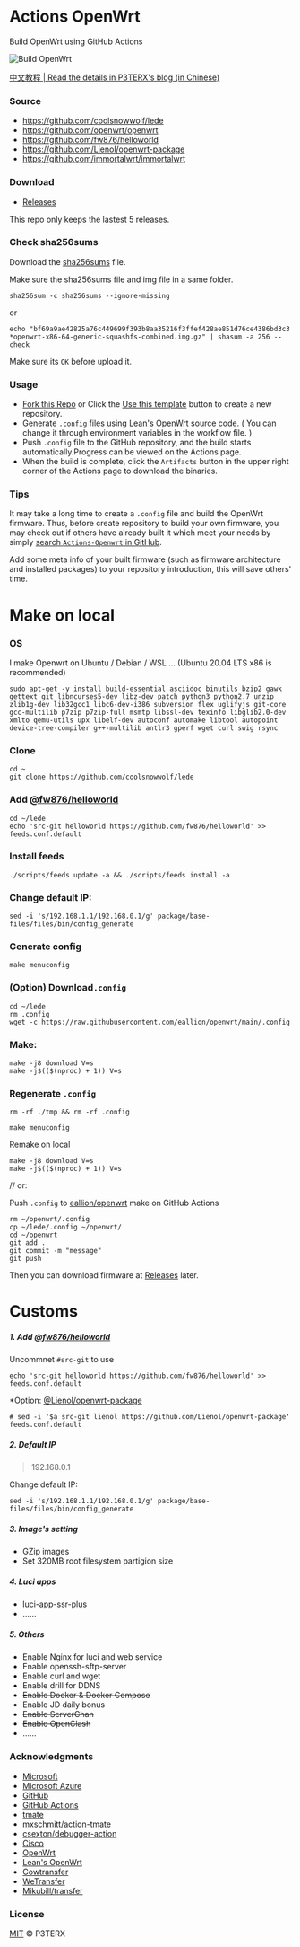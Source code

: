 # Actions OpenWrt

Build OpenWrt using GitHub Actions

![Build OpenWrt](https://github.com/eallion/openwrt/workflows/Build%20OpenWrt/badge.svg)

[中文教程 | Read the details in P3TERX's blog (in Chinese)](https://p3terx.com/archives/build-openwrt-with-github-actions.html)

### Source

- https://github.com/coolsnowwolf/lede
- https://github.com/openwrt/openwrt
- https://github.com/fw876/helloworld
- https://github.com/Lienol/openwrt-package
- https://github.com/immortalwrt/immortalwrt

### Download

- [Releases](https://github.com/eallion/openwrt/releases/latest/)

This repo only keeps the lastest 5 releases.

### Check sha256sums

Download the [sha256sums](https://github.com/eallion/openwrt/releases/latest/) file.

Make sure the sha256sums file and img file in a same folder.

```shell
sha256sum -c sha256sums --ignore-missing 
```

or

```shell
echo "bf69a9ae42825a76c449699f393b8aa35216f3ffef428ae851d76ce4386bd3c3 *openwrt-x86-64-generic-squashfs-combined.img.gz" | shasum -a 256 --check
```

Make sure its `OK` before upload it.

### Usage

- [Fork this Repo](https://github.com/eallion/openwrt) or Click the [Use this template](https://github.com/P3TERX/Actions-OpenWrt/generate) button to create a new repository.
- Generate `.config` files using [Lean's OpenWrt](https://github.com/coolsnowwolf/lede) source code. ( You can change it through environment variables in the workflow file. )
- Push `.config` file to the GitHub repository, and the build starts automatically.Progress can be viewed on the Actions page.
- When the build is complete, click the `Artifacts` button in the upper right corner of the Actions page to download the binaries.

### Tips

It may take a long time to create a `.config` file and build the OpenWrt firmware. Thus, before create repository to build your own firmware, you may check out if others have already built it which meet your needs by simply [search `Actions-Openwrt` in GitHub](https://github.com/search?q=Actions-openwrt).

Add some meta info of your built firmware (such as firmware architecture and installed packages) to your repository introduction, this will save others' time.

# Make on local

### OS

I make Openwrt on Ubuntu / Debian / WSL ...
(Ubuntu 20.04 LTS x86 is recommended)

```shell
sudo apt-get -y install build-essential asciidoc binutils bzip2 gawk gettext git libncurses5-dev libz-dev patch python3 python2.7 unzip zlib1g-dev lib32gcc1 libc6-dev-i386 subversion flex uglifyjs git-core gcc-multilib p7zip p7zip-full msmtp libssl-dev texinfo libglib2.0-dev xmlto qemu-utils upx libelf-dev autoconf automake libtool autopoint device-tree-compiler g++-multilib antlr3 gperf wget curl swig rsync
```

### Clone

```shell
cd ~
git clone https://github.com/coolsnowwolf/lede
```

### Add [@fw876/helloworld](https://github.com/fw876/helloworld)

```shell
cd ~/lede
echo 'src-git helloworld https://github.com/fw876/helloworld' >> feeds.conf.default
```

### Install feeds
```shell
./scripts/feeds update -a && ./scripts/feeds install -a
```

### Change default IP:
```shell
sed -i 's/192.168.1.1/192.168.0.1/g' package/base-files/files/bin/config_generate
```

### Generate config
```
make menuconfig
```

### (Option) Download`.config`

```shell
cd ~/lede
rm .config
wget -c https://raw.githubusercontent.com/eallion/openwrt/main/.config
```

### Make:
```shell
make -j8 download V=s
make -j$(($(nproc) + 1)) V=s
```

### Regenerate `.config`
```shell
rm -rf ./tmp && rm -rf .config
```
```shell
make menuconfig
```
Remake on local
```shell
make -j8 download V=s
make -j$(($(nproc) + 1)) V=s
```

// or:

Push `.config` to [eallion/openwrt](https://github.com/eallion/openwrt) make on GitHub Actions
```shell
rm ~/openwrt/.config
cp ~/lede/.config ~/openwrt/
cd ~/openwrt
git add .
git commit -m "message"
git push
```
Then you can download firmware at [Releases](https://github.com/eallion/openwrt/releases/latest/) later.

# Customs

##### 1. Add [@fw876/helloworld](https://github.com/fw876/helloworld)

Uncommnet `#src-git` to use
```shell
echo 'src-git helloworld https://github.com/fw876/helloworld' >> feeds.conf.default
```

*Option: [@Lienol/openwrt-package](https://github.com/Lienol/openwrt-package)

```
# sed -i '$a src-git lienol https://github.com/Lienol/openwrt-package' feeds.conf.default
```

##### 2. Default IP

> 192.168.0.1


Change default IP:

```shell
sed -i 's/192.168.1.1/192.168.0.1/g' package/base-files/files/bin/config_generate
```

##### 3. Image's setting

- GZip images	
- Set 320MB root filesystem partigion size

##### 4. Luci apps

- luci-app-ssr-plus	 
- ……

##### 5. Others
- Enable Nginx for luci and web service
- Enable openssh-sftp-server
- Enable curl and wget
- Enable drill for DDNS
- ~~Enable Docker & Docker Compose~~
- ~~Enable JD daily bonus~~
- ~~Enable ServerChan~~
- ~~Enable OpenClash~~
- ......

### Acknowledgments

- [Microsoft](https://www.microsoft.com)
- [Microsoft Azure](https://azure.microsoft.com)
- [GitHub](https://github.com)
- [GitHub Actions](https://github.com/features/actions)
- [tmate](https://github.com/tmate-io/tmate)
- [mxschmitt/action-tmate](https://github.com/mxschmitt/action-tmate)
- [csexton/debugger-action](https://github.com/csexton/debugger-action)
- [Cisco](https://www.cisco.com/)
- [OpenWrt](https://github.com/openwrt/openwrt)
- [Lean's OpenWrt](https://github.com/coolsnowwolf/lede)
- [Cowtransfer](https://cowtransfer.com)
- [WeTransfer](https://wetransfer.com/)
- [Mikubill/transfer](https://github.com/Mikubill/transfer)

### License

[MIT](https://github.com/P3TERX/Actions-OpenWrt/blob/master/LICENSE) © P3TERX
